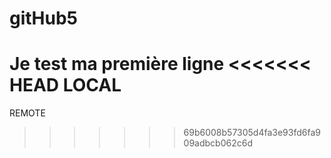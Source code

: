 # gitHub5

Je test ma première ligne 
<<<<<<< HEAD
LOCAL 
=======
REMOTE 
>>>>>>> 69b6008b57305d4fa3e93fd6fa909adbcb062c6d
